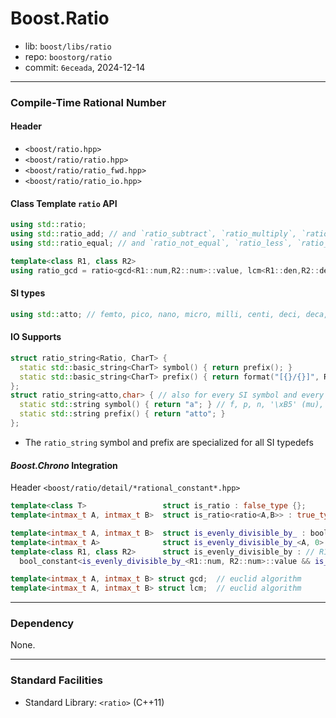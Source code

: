 # Boost.Ratio

* lib: `boost/libs/ratio`
* repo: `boostorg/ratio`
* commit: `6eceada`, 2024-12-14

------
### Compile-Time Rational Number

#### Header

* `<boost/ratio.hpp>`
* `<boost/ratio/ratio.hpp>`
* `<boost/ratio/ratio_fwd.hpp>`
* `<boost/ratio/ratio_io.hpp>`

#### Class Template `ratio` API

```c++
using std::ratio;
using std::ratio_add; // and `ratio_subtract`, `ratio_multiply`, `ratio_divide`
using std::ratio_equal; // and `ratio_not_equal`, `ratio_less`, `ratio_less_equal`, `ratio_greater`, `ratio_greater_equal`

template<class R1, class R2>
using ratio_gcd = ratio<gcd<R1::num,R2::num>::value, lcm<R1::den,R2::den>::value>::type;
```

#### SI types

```c++
using std::atto; // femto, pico, nano, micro, milli, centi, deci, deca, hecto, kilo, mega, giga, tera, peta, exa
```

#### IO Supports

```c++
struct ratio_string<Ratio, CharT> {
  static std::basic_string<CharT> symbol() { return prefix(); }
  static std::basic_string<CharT> prefix() { return format("[{}/{}]", Ratio::num, Ratio::den)}
};
struct ratio_string<atto,char> { // also for every SI symbol and every char type:
  static std::string symbol() { return "a"; } // f, p, n, '\xB5' (mu), m, c, d, da, h, k, N, M, G, T, P, E
  static std::string prefix() { return "atto"; }
};
```

* The `ratio_string` symbol and prefix are specialized for all SI typedefs

#### *Boost.Chrono* Integration

Header `<boost/ratio/detail/*rational_constant*.hpp>`

```c++
template<class T>                 struct is_ratio : false_type {};
template<intmax_t A, intmax_t B>  struct is_ratio<ratio<A,B>> : true_type {};

template<intmax_t A, intmax_t B>  struct is_evenly_divisible_by_ : bool_constant< A % B == 0> {};
template<intmax_t A>              struct is_evenly_divisible_by_<A, 0> : false_type {}; // no divide by zero
template<class R1, class R2>      struct is_evenly_divisible_by : // R1::num/R2::num, R2::den/R1::den
  bool_constant<is_evenly_divisible_by_<R1::num, R2::num>::value && is_evenly_divisible_by_<R2::den, R1::den>::value> {};

template<intmax_t A, intmax_t B> struct gcd;  // euclid algorithm
template<intmax_t A, intmax_t B> struct lcm;  // euclid algorithm
```

------
### Dependency

None.

------
### Standard Facilities

* Standard Library: `<ratio>` (C++11)
